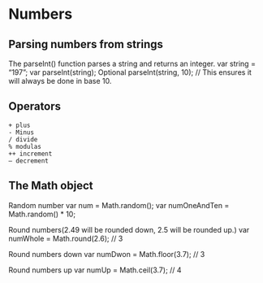 # Numbers

## Parsing numbers from strings
The parseInt() function parses a string and returns an integer.
	var string = “197”;
	var parseInt(string);
	Optional parseInt(string, 10);
	// This ensures it will always be done in base 10.

## Operators
	+ plus 
	- Minus
	/ divide
	% modulas
	++ increment
	— decrement

## The Math object
Random number
	var num = Math.random();
	var numOneAndTen = Math.random() * 10;

Round numbers(2.49 will be rounded down, 2.5 will be rounded up.)
	var numWhole = Math.round(2.6); // 3

Round numbers down
	var numDwon = Math.floor(3.7); // 3

Round numbers up
	var numUp = Math.ceil(3.7); // 4